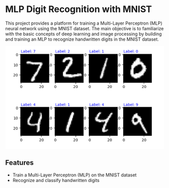# MLP Digit Recognition with MNIST

This project provides a platform for training a Multi-Layer Perceptron (MLP) neural network using the MNIST dataset. The main objective is to familiarize with the basic concepts of deep learning and image processing by building and training an MLP to recognize handwritten digits in the MNIST dataset.

![Alt text](data_example.png)

## Features

- Train a Multi-Layer Perceptron (MLP) on the MNIST dataset
- Recognize and classify handwritten digits






